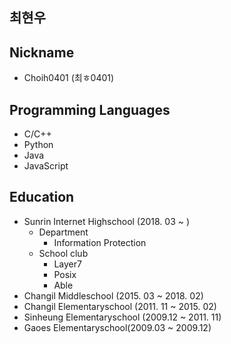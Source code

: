 ## 최현우
## Nickname
* Choih0401 (최ㅎ0401)
## Programming Languages
* C/C++
* Python
* Java
* JavaScript
## Education
* Sunrin Internet Highschool (2018. 03 ~ )
	* Department
		* Information Protection
	* School club
		* Layer7
		* Posix
		* Able
* Changil Middleschool (2015. 03 ~ 2018. 02)
* Changil Elementaryschool (2011. 11 ~ 2015. 02)
* Sinheung Elementaryschool (2009.12 ~ 2011. 11)
* Gaoes Elementaryschool(2009.03 ~ 2009.12)
